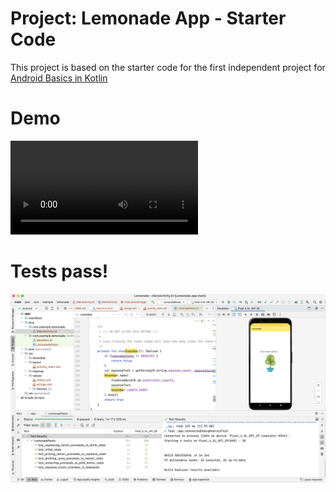 # Project: Lemonade App - Starter Code

This project is based on the starter code for the first independent project for [Android Basics in Kotlin](https://developer.android.com/courses/android-basics-kotlin/course)

# Demo

![](./recording.webm)

# Tests pass!

![](./lemonade-tests.png)
